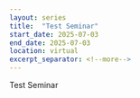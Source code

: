 ```yaml
---
layout: series
title:  "Test Seminar"
start_date: 2025-07-03
end_date: 2025-07-03
location: virtual
excerpt_separator: <!--more-->
---
```


Test Seminar
